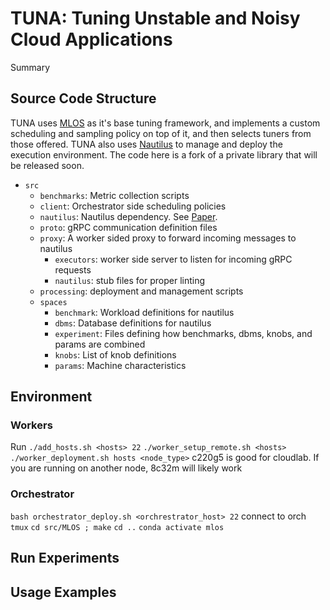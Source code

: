 # TUNA: Tuning Unstable and Noisy Cloud Applications

Summary

## Source Code Structure

TUNA uses [MLOS](https://github.com/microsoft/MLOS) as it's base tuning framework, and implements a custom scheduling and sampling policy on top of it, and then selects tuners from those offered. TUNA also uses [Nautilus](https://dl.acm.org/doi/pdf/10.1145/3650203.3663336) to manage and deploy the execution environment. The code here is a fork of a private library that will be released soon.

- `src`
  - `benchmarks`: Metric collection scripts
  - `client`: Orchestrator side scheduling policies
  - `nautilus`: Nautilus dependency. See [Paper](https://dl.acm.org/doi/pdf/10.1145/3650203.3663336).
  - `proto`: gRPC communication definition files
  - `proxy`: A worker sided proxy to forward incoming messages to nautilus
    - `executors`: worker side server to listen for incoming gRPC requests
    - `nautilus`: stub files for proper linting
  - `processing`: deployment and management scripts
  - `spaces`
    - `benchmark`: Workload definitions for nautilus
    - `dbms`: Database definitions for nautilus
    - `experiment`: Files defining how benchmarks, dbms, knobs, and params are combined
    - `knobs`: List of knob definitions
    - `params`: Machine characteristics


## Environment

### Workers
Run `./add_hosts.sh <hosts> 22`
`./worker_setup_remote.sh <hosts>`
`./worker_deployment.sh hosts <node_type>`
c220g5 is good for cloudlab. If you are running on another node, 8c32m will likely work


### Orchestrator
`bash orchestrator_deploy.sh <orchrestrator_host> 22`
connect to orch
`tmux`
`cd src/MLOS ; make`
`cd ..`
`conda activate mlos`


## Run Experiments


## Usage Examples